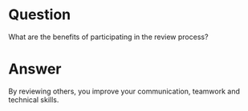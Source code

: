 # Question

What are the benefits of participating in the review process?

# Answer

By reviewing others, you improve your communication, teamwork and technical skills.
